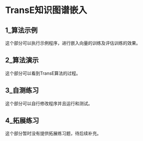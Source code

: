 # TransE知识图谱嵌入

## 1_算法示例
这个部分可以执行示例程序，进行嵌入向量的训练及评估训练的效果。

## 2_算法演示
这个部分可以看到TransE算法的过程。

## 3_自测练习
这个部分可以自行修改程序并且运行和测试。

## 4_拓展练习
这个部分暂时没有提供拓展练习题，待后续补充。

